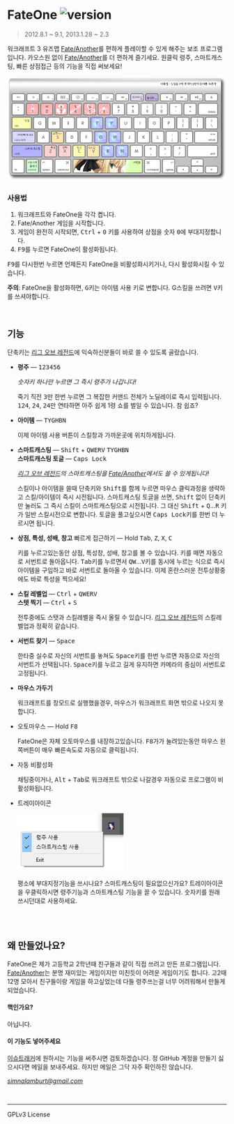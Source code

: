 FateOne ![version]
========
> 2012.8.1 ~ 9.1, 2013.1.28 ~ 2.3

워크래프트 3 유즈맵 [Fate/Another]를 편하게 플레이할 수 있게 해주는 보조
프로그램입니다. 카오스원 없이 [Fate/Another]를 더 편하게 즐기세요. 원클릭 령주,
스마트캐스팅, 빠른 상점접근 등의 기능을 직접 써보세요!

![](FateOne/Images/Keyboard.png)

### 사용법
1.  워크래프트와 FateOne을 각각 켭니다.
1.  Fate/Another 게임을 시작합니다.
1.  게임이 완전히 시작되면, <kbd>Ctrl</kbd> + <kbd>0</kbd> 키를 사용하여 상점을
    숫자 <kbd>0</kbd>에 부대지정합니다.
1.  <kbd>F9</kbd>를 누르면 FateOne이 활성화됩니다.

<kbd>F9</kbd>를 다시한번 누르면 언제든지 FateOne을 비활성화시키거나, 다시
활성화시킬 수 있습니다.

**주의**: FateOne을 활성화하면, <kbd>G</kbd>키는 아이템 사용 키로 변합니다.
G스킬을 쓰려면 <kbd>V</kbd>키를 쓰셔야합니다.

<br>

기능
--------
단축키는 [리그 오브 레전드]에 익숙하신분들이 바로 쓸 수 있도록 골랐습니다.

-   **령주** ―
    <kbd>1</kbd><kbd>2</kbd><kbd>3</kbd><kbd>4</kbd><kbd>5</kbd><kbd>6</kbd>

    *숫자키 하나만 누르면 그 즉시 령주가 나갑니다!*

    죽기 직전 <kbd>3</kbd>만 한번 누르면 그 복잡한 커맨드 전체가 노딜레이로 즉시
    입력됩니다. <kbd>1</kbd><kbd>2</kbd><kbd>4</kbd>, <kbd>2</kbd><kbd>4</kbd>,
    <kbd>2</kbd><kbd>4</kbd>만 연타하면 아주 쉽게 1령 쇼를 벌일 수 있습니다. 참
    쉽죠?

-   **아이템** ―
    <kbd>T</kbd><kbd>Y</kbd><kbd>G</kbd><kbd>H</kbd><kbd>B</kbd><kbd>N</kbd>

    이제 아이템 사용 버튼이 스킬창과 가까운곳에 위치하게됩니다.

-   **스마트캐스팅** ―
    <kbd>Shift</kbd> + <kbd>Q</kbd><kbd>W</kbd><kbd>E</kbd><kbd>R</kbd><kbd>V</kbd>
    <kbd>T</kbd><kbd>Y</kbd><kbd>G</kbd><kbd>H</kbd><kbd>B</kbd><kbd>N</kbd>
    <br>
    **스마트캐스팅 토글** ― <kbd>Caps Lock</kbd>

    *[리그 오브 레전드]의 스마트캐스팅을 [Fate/Another]에서도 쓸 수 있게됩니다!*

    스킬이나 아이템을 쓸때 단축키와 <kbd>Shift</kbd>를 함께 누르면 마우스
    클릭과정을 생략하고 스킬/아이템이 즉시 시전됩니다. 스마트캐스팅 토글을
    쓰면, <kbd>Shift</kbd> 없이 단축키만 눌러도 그 즉시 스킬이 스마트캐스팅으로
    시전됩니다. 그 대신 <kbd>Shift</kbd> + <kbd>Q</kbd>...<kbd>R</kbd> 키가
    일반 스킬시전으로 변합니다. 토글을 풀고싶으시면 <kbd>Caps Lock</kbd>키를
    한번 더 누르시면 됩니다.

-   **상점, 특성, 성배, 창고** 빠르게 접근하기 ―
    Hold <kbd>Tab</kbd>, <kbd>Z</kbd>, <kbd>X</kbd>, <kbd>C</kbd>

    키를 누르고있는동안 상점, 특성창, 성배, 창고를 볼 수 있습니다. 키를 떼면
    자동으로 서번트로 돌아옵니다. <kbd>Tab</kbd>키를 누르면서
    <kbd>Q</kbd><kbd>W</kbd>...<kbd>V</kbd>키를 동시에 누르는 식으로 즉시
    아이템을 구입하고 바로 서번트로 돌아올 수 있습니다. 이제 혼란스러운
    전투상황중에도 바로 특성을 찍으세요!

-   **스킬 레벨업** ― <kbd>Ctrl</kbd> + <kbd>Q</kbd><kbd>W</kbd><kbd>E</kbd><kbd>R</kbd><kbd>V</kbd>
    <br>
    **스텟 찍기** ― <kbd>Ctrl</kbd> + <kbd>S</kbd>

    전투중에도 스탯과 스킬레벨을 즉시 올릴 수 있습니다. [리그 오브 레전드]의
    스킬레벨업과 정확히 같습니다.

-   **서번트 찾기** ― <kbd>Space</kbd>

    한타중 실수로 자신의 서번트를 놓쳐도 <kbd>Space</kbd>키를 한번 누르면
    자동으로 자신의 서번트가 선택됩니다. <kbd>Space</kbd>키를 누르고 길게
    유지하면 카메라의 중심이 서번트로 고정됩니다.

-   **마우스 가두기**

    워크래프트를 창모드로 실행했을경우, 마우스가 워크래프트 화면 밖으로 나오지
    못합니다.

-   오토마우스 ― Hold <kbd>F8</kbd>

    FateOne은 자체 오토마우스를 내장하고있습니다. <kbd>F8</kbd>가가 눌려있는동안
    마우스 왼쪽버튼이 매우 빠른속도로 자동으로 클릭됩니다.

-   자동 비활성화

    채팅중이거나, <kbd>Alt</kbd> + <kbd>Tab</kbd>로 워크래프트 밖으로 나갈경우
    자동으로 프로그램이 비활성화됩니다.

-   트레이아이콘

    ![](trayicon.png)

    평소에 부대지정기능을 쓰시나요? 스마트캐스팅이 필요없으신가요?
    트레이아이콘을 우클릭하시면 령주기능과 스마트캐스팅 기능을 끌 수 있습니다.
    숫자키를 원래 쓰시던대로 사용하세요.

<br>

<br>

왜 만들었나요?
--------
FateOne은 제가 고등학교 2학년때 친구들과 같이 직접 쓰려고 만든 프로그램입니다.
[Fate/Another]는 분명 재미있는 게임이지만 미친듯이 어려운 게임이기도 합니다.
고2때 12명 모아서 친구들이랑 게임을 하고싶었는데 다들 령주쓰는걸 너무 어려워해서
만들게되었습니다.

#### 핵인가요?
아닙니다.

#### 이 기능도 넣어주세요
[이슈트래커]에 원하시는 기능을 써주시면 검토하겠습니다. 정 GitHub 계정을 만들기
싫으시다면 메일을 보내주세요. 하지만 메일은 그닥 자주 확인하진 않습니다.

*simnalamburt@gmail.com*

<br>

--------

GPLv3 License

[version]: https://img.shields.io/badge/version-1.4.4-blue.svg
[Fate/Another]: http://cafe.naver.com/ufw.cafe?iframe_url=/ArticleList.nhn%3Fsearch.menuid=22
[리그 오브 레전드]: https://kr.leagueoflegends.com/
[이슈트래커]: https://github.com/simnalamburt/FateOne/issues
